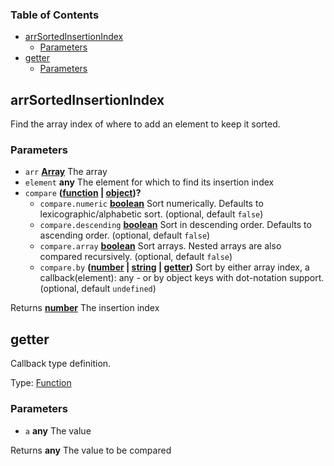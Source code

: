 <!-- Generated by documentation.js. Update this documentation by updating the source code. -->

### Table of Contents

-   [arrSortedInsertionIndex][1]
    -   [Parameters][2]
-   [getter][3]
    -   [Parameters][4]

## arrSortedInsertionIndex

Find the array index of where to add an element to keep it sorted.

### Parameters

-   `arr` **[Array][5]** The array
-   `element` **any** The element for which to find its insertion index
-   `compare` **([function][6] \| [object][7])?** 
    -   `compare.numeric` **[boolean][8]** Sort numerically. Defaults to lexicographic/alphabetic sort. (optional, default `false`)
    -   `compare.descending` **[boolean][8]** Sort in descending order. Defaults to ascending order. (optional, default `false`)
    -   `compare.array` **[boolean][8]** Sort arrays. Nested arrays are also compared recursively. (optional, default `false`)
    -   `compare.by` **([number][9] \| [string][10] \| [getter][11])** Sort by either array index, a callback(element): any - or by object keys with dot-notation support. (optional, default `undefined`)

Returns **[number][9]** The insertion index

## getter

Callback type definition.

Type: [Function][6]

### Parameters

-   `a` **any** The value

Returns **any** The value to be compared

[1]: #arrsortedinsertionindex

[2]: #parameters

[3]: #getter

[4]: #parameters-1

[5]: https://developer.mozilla.org/docs/Web/JavaScript/Reference/Global_Objects/Array

[6]: https://developer.mozilla.org/docs/Web/JavaScript/Reference/Statements/function

[7]: https://developer.mozilla.org/docs/Web/JavaScript/Reference/Global_Objects/Object

[8]: https://developer.mozilla.org/docs/Web/JavaScript/Reference/Global_Objects/Boolean

[9]: https://developer.mozilla.org/docs/Web/JavaScript/Reference/Global_Objects/Number

[10]: https://developer.mozilla.org/docs/Web/JavaScript/Reference/Global_Objects/String

[11]: #getter
